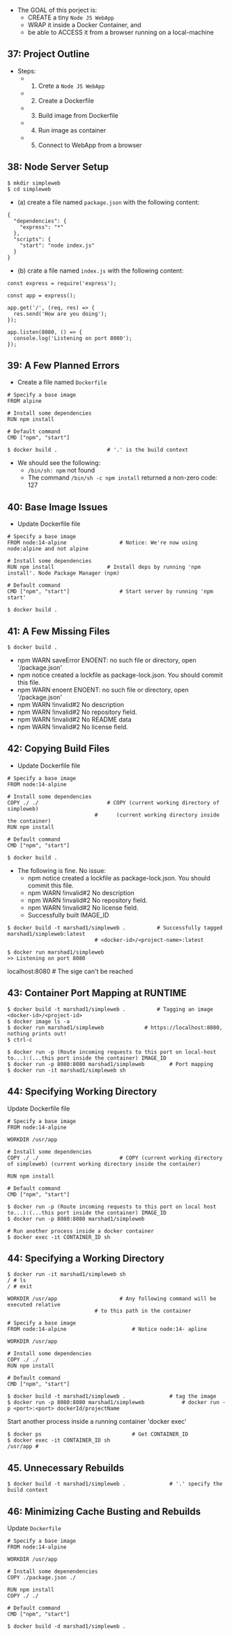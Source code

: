 * The GOAL of this porject is:
  - CREATE a tiny `Node JS WebApp`
  - WRAP it inside a Docker Container, and 
  - be able to ACCESS it from a browser running on a local-machine

## 37: Project Outline

* Steps:
  - 1. Crete a `Node JS WebApp`
  - 2. Create a Dockerfile
  - 3. Build image from Dockerfile
  - 4. Run image as container
  - 5. Connect to WebApp from a browser

## 38: Node Server Setup

```
$ mkdir simpleweb
$ cd simpleweb
```

* (a) create a file named `package.json` with the following content:
```
{
  "dependencies": {
    "express": "*"
  },
  "scripts": {
    "start": "node index.js"
  }
}
```

* (b) crate a file named `index.js` with the following content:
```
const express = require('express');

const app = express();
 
app.get('/', (req, res) => {
  res.send('How are you doing');
});
 
app.listen(8080, () => {
  console.log('Listening on port 8080');
});
```

## 39: A Few Planned Errors

* Create a file named `Dockerfile`

```
# Specify a base image
FROM alpine

# Install some dependencies
RUN npm install

# Default command
CMD ["npm", "start"]
```

```
$ docker build . 				# '.' is the build context
```

* We should see the following: 
  - `/bin/sh: npm` not found
  - The command `/bin/sh -c npm install` returned a non-zero code: 127

## 40: Base Image Issues

* Update Dockerfile file

```
# Specify a base image
FROM node:14-alpine 				# Notice: We're now using node:alpine and not alpine

# Install some dependencies
RUN npm install 				# Install deps by running 'npm install'. Node Package Manager (npm)

# Default command
CMD ["npm", "start"] 				# Start server by running 'npm start'
```

```
$ docker build .
```

## 41: A Few Missing Files

```
$ docker build .
```

* npm WARN saveError ENOENT: no such file or directory, open '/package.json'
* npm notice created a lockfile as package-lock.json. You should commit this file.
* npm WARN enoent ENOENT: no such file or directory, open '/package.json'
* npm WARN !invalid#2 No description
* npm WARN !invalid#2 No repository field.
* npm WARN !invalid#2 No README data
* npm WARN !invalid#2 No license field.

## 42: Copying Build Files

* Update Dockerfile file

```
# Specify a base image
FROM node:14-alpine

# Install some dependencies
COPY ./ ./ 						# COPY (current working directory of simpleweb) 
							#      (current working directory inside the container)
RUN npm install

# Default command
CMD ["npm", "start"]
```

```
$ docker build . 
```

* The following is fine. No issue:
  - npm notice created a lockfile as package-lock.json. You should commit this file.
  - npm WARN !invalid#2 No description
  - npm WARN !invalid#2 No repository field.
  - npm WARN !invalid#2 No license field.
  - Successfully built IMAGE_ID

```
$ docker build -t marshad1/simpleweb .			# Successfully tagged marshad1/simpleweb:latest
							# <docker-id>/<project-name>:latest
```

```
$ docker run marshad1/simpleweb
>> Listening on port 8080
```

localhost:8080 						# The sige can't be reached

## 43: Container Port Mapping at RUNTIME

```
$ docker build -t marshad1/simpleweb .			# Tagging an image <docker-id>/<project-id>
$ docker image ls -a
$ docker run marshad1/simpleweb				# https://localhost:8080, nothing prints out!
$ ctrl-c
```

```
$ docker run -p (Route incoming requests to this port on local-host to...):(...this port inside the container) IMAGE_ID
$ docker run -p 8080:8080 marshad1/simpleweb		# Port mapping
$ docker run -it marshad1/simpleweb sh
```

## 44: Specifying Working Directory

Update Dockerfile file

```
# Specify a base image
FROM node:14-alpine

WORKDIR /usr/app

# Install some dependencies
COPY ./ ./ 							# COPY (current working directory of simpleweb) (current working directory inside the container)

RUN npm install

# Default command
CMD ["npm", "start"]
```

```
$ docker run -p (Route incoming requests to this port on local host to...):(...this port inside the container) IMAGE_ID
$ docker run -p 8080:8080 marshad1/simpleweb

# Run another process inside a docker container
$ docker exec -it CONTAINER_ID sh
```

## 44: Specifying a Working Directory

```
$ docker run -it marshad1/simpleweb sh
/ # ls
/ # exit

WORKDIR /usr/app 					# Any following command will be executed relative 
							# to this path in the container
```

```
# Specify a base image
FROM node:14-alpine 					# Notice node:14- apline

WORKDIR /usr/app

# Install some dependencies
COPY ./ ./
RUN npm install

# Default command
CMD ["npm", "start"]
```

```
$ docker build -t marshad1/simpleweb .				# tag the image
$ docker run -p 8080:8080 marshad1/simpleweb			# docker run -p <port>:<port> dockerId/projectName
```

Start another process inside a running container 'docker exec'

```
$ docker ps 							# Get CONTAINER_ID
$ docker exec -it CONTAINER_ID sh
/usr/app #
```

## 45. Unnecessary Rebuilds

```
$ docker build -t marshad1/simpleweb . 				# '.' specify the build context
```

## 46: Minimizing Cache Busting and Rebuilds

Update `Dockerfile`

```
# Specify a base image
FROM node:14-alpine

WORKDIR /usr/app

# Install some depenendencies
COPY ./package.json ./

RUN npm install
COPY ./ ./

# Default command
CMD ["npm", "start"]
```

```
$ docker build -d marshad1/simpleweb .
```
